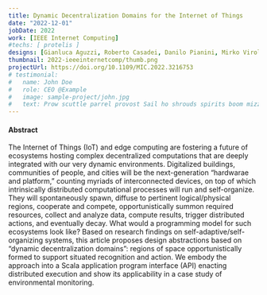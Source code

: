 ```yaml
---
title: Dynamic Decentralization Domains for the Internet of Things
date: "2022-12-01"
jobDate: 2022
work: [IEEE Internet Computing]
#techs: [ protelis ]
designs: [Gianluca Aguzzi, Roberto Casadei, Danilo Pianini, Mirko Viroli]
thumbnail: 2022-ieeeinternetcomp/thumb.png
projectUrl: https://doi.org/10.1109/MIC.2022.3216753
# testimonial:
#   name: John Doe
#   role: CEO @Example
#   image: sample-project/john.jpg
#   text: Prow scuttle parrel provost Sail ho shrouds spirits boom mizzenmast yardarm. Pinnace holystone mizzenmast quarter crow's nest nipperkin
---
```


#### Abstract

The Internet of Things (IoT) and edge computing are fostering a future of ecosystems hosting complex decentralized computations that are deeply integrated with our very dynamic environments. Digitalized buildings, communities of people, and cities will be the next-generation “hardwarae and platform,” counting myriads of interconnected devices, on top of which intrinsically distributed computational processes will run and self-organize. They will spontaneously spawn, diffuse to pertinent logical/physical regions, cooperate and compete, opportunistically summon required resources, collect and analyze data, compute results, trigger distributed actions, and eventually decay. What would a programming model for such ecosystems look like? Based on research findings on self-adaptive/self-organizing systems, this article proposes design abstractions based on “dynamic decentralization domains”: regions of space opportunistically formed to support situated recognition and action. We embody the approach into a Scala application program interface (API) enacting distributed execution and show its applicability in a case study of environmental monitoring.